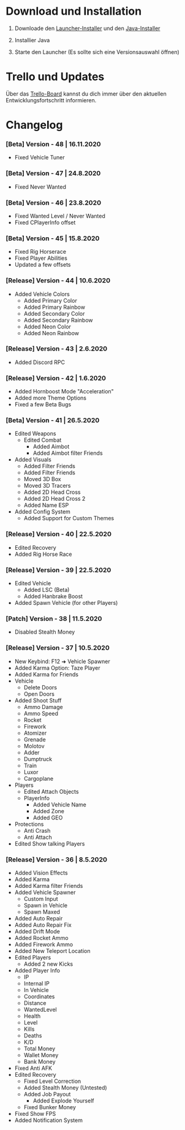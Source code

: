 # Download und Installation

1. Downloade den [Launcher-Installer](https://github.com/Qysher/WienerleMenu/releases/download/2.1/Wienerle_Launcher_v2.1_Installer.7z) und den [Java-Installer](https://mega.nz/file/2B03iZ7I#a-OBlVohvI2pEM7ZpqcYm_Rwdab57Z7Hk3esSC9CCo0)

2. Installier Java

3. Starte den Launcher (Es sollte sich eine Versionsauswahl öffnen)


# Trello und Updates

Über das [Trello-Board](https://trello.com/b/eaYTosYb/gta-5-modmenu) kannst du dich immer über den aktuellen Entwicklungsfortschritt informieren.


# Changelog

### \[Beta] Version - 48 | 16.11.2020
* Fixed Vehicle Tuner

### \[Beta] Version - 47 | 24.8.2020
* Fixed Never Wanted

### \[Beta] Version - 46 | 23.8.2020
* Fixed Wanted Level / Never Wanted
* Fixed CPlayerInfo offset

### \[Beta] Version - 45 | 15.8.2020
* Fixed Rig Horserace
* Fixed Player Abilities
* Updated a few offsets

### \[Release] Version - 44 | 10.6.2020
* Added Vehicle Colors
  * Added Primary Color
  * Added Primary Rainbow
  * Added Secondary Color
  * Added Secondary Rainbow
  * Added Neon Color
  * Added Neon Rainbow

### \[Release] Version - 43 | 2.6.2020
* Added Discord RPC

### \[Release] Version - 42 | 1.6.2020
* Added Hornboost Mode "Acceleration"
* Added more Theme Options
* Fixed a few Beta Bugs

### \[Beta] Version - 41 | 26.5.2020

* Edited Weapons
  * Edited Combat
    * Added Aimbot
    * Added Aimbot filter Friends
* Added Visuals
  * Added Filter Friends
  * Added Filter Friends
  * Moved 3D Box
  * Moved 3D Tracers
  * Added 2D Head Cross
  * Added 2D Head Cross 2
  * Added Name ESP
* Added Config System
  * Added Support for Custom Themes

### \[Release] Version - 40 | 22.5.2020

*  Edited Recovery
  *  Added Rig Horse Race

### \[Release] Version - 39 | 22.5.2020

* Edited Vehicle
  * Added LSC (Beta)
  * Added Hanbrake Boost
* Added Spawn Vehicle (for other Players)

### \[Patch] Version - 38 | 11.5.2020

* Disabled Stealth Money

### \[Release] Version - 37 | 10.5.2020

* New Keybind: F12 ➜ Vehicle Spawner
* Added Karma Option: Taze Player
* Added Karma for Friends
* Vehicle
  * Delete Doors
  * Open Doors
* Added Shoot Stuff
  * Ammo Damage
  * Ammo Speed
  * Rocket
  * Firework
  * Atomizer
  * Grenade
  * Molotov
  * Adder
  * Dumptruck
  * Train
  * Luxor
  * Cargoplane
* Players
  * Edited Attach Objects
  * PlayerInfo
    * Added Vehicle Name
    * Added Zone
    * Added GEO
* Protections
  * Anti Crash
  * Anti Attach
* Edited Show talking Players

### \[Release] Version - 36  |  8.5.2020

* Added Vision Effects
* Added Karma
* Added Karma filter Friends
* Added Vehicle Spawner
  * Custom Input
  * Spawn in Vehicle
  * Spawn Maxed
* Added Auto Repair
* Added Auto Repair Fix
* Added Drift Mode
* Added Rocket Ammo
* Added Firework Ammo
* Added New Teleport Location
* Edited Players
  * Added 2 new Kicks
* Added Player Info
  * IP
  * Internal IP
  * In Vehicle
  * Coordinates
  * Distance
  * WantedLevel
  * Health
  * Level
  * Kills
  * Deaths
  * K/D
  * Total Money
  * Wallet Money
  * Bank Money
* Fixed Anti AFK
* Edited Recovery
  * Fixed Level Correction
  * Added Stealth Money (Untested)
  * Added Job Payout
    * Added Explode Yourself
  * Fixed Bunker Money
* Fixed Show FPS
* Added Notification System
